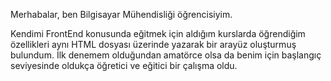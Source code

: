 Merhabalar, ben Bilgisayar Mühendisliği öğrencisiyim. 

Kendimi FrontEnd konusunda eğitmek için aldığım kurslarda öğrendiğim özellikleri aynı HTML dosyası üzerinde yazarak bir arayüz oluşturmuş bulundum. İlk denemem olduğundan amatörce olsa da benim için başlangıç seviyesinde oldukça öğretici ve eğitici bir çalışma oldu.
